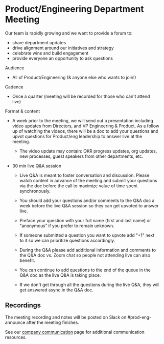 # Product/Engineering Department Meeting

Our team is rapidly growing and we want to provide a forum to:

- share department updates
- drive alignment around our initiatives and strategy
- celebrate wins and build engagement
- provide everyone an opportunity to ask questions

Audience

- All of Product/Engineering (& anyone else who wants to join!)

Cadence

- Once a quarter (meeting will be recorded for those who can't attend live)

Format & content

- A week prior to the meeting, we will send out a presentation including video updates from Directors, and VP Engineering & Product. As a follow up of watching the videos, there will be a doc to add your questions and upvot questions for Product/eng leadership to answer live at the meeting. 

  - The video update may contain: OKR progress updates, org updates, new processes, guest speakers from other departments, etc.

- 30 min live Q&A session

  - Live Q&A is meant to foster conversation and discussion. Please watch content in advance of the meeting and submit your questions via the doc before the call to maximize value of time spent synchronously.

  - You should add your questions and/or comments to the Q&A doc a week before the live Q&A session so they can get upvoted to answer live.

  - Preface your question with your full name (first and last name) or "anonymous" if you prefer to remain unknown.

  - If someone submitted a question you want to upvote add "+1" next to it so we can prioritize questions accordingly.

  - During the Q&A please add additional information and comments to the Q&A doc vs. Zoom chat so people not attending live can also benefit.
  
  - You can continue to add questions to the end of the queue in the Q&A doc as the live Q&A is taking place.

  - If we don't get through all the questions during the live Q&A, they will get answered async in the Q&A doc.

## Recordings

The meeting recording and notes will be posted on Slack on #prod-eng-announce after the meeting finishes.

See our [company communication](../../content/communication/index.md) page for additional communication resources.
